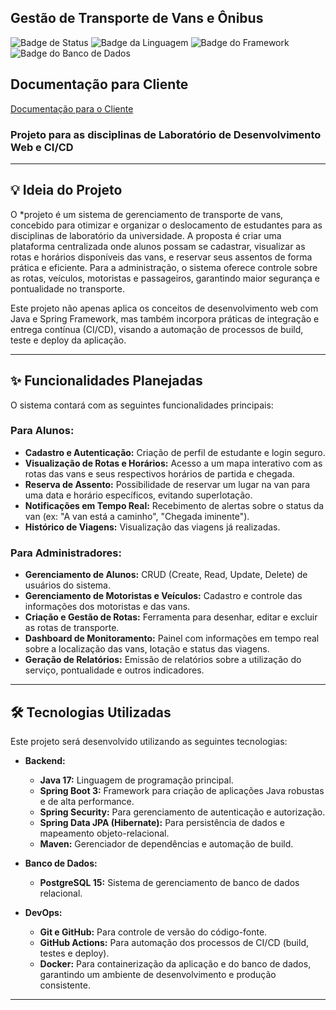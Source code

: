 ## Gestão de Transporte de Vans e Ônibus

![Badge de Status](https://img.shields.io/badge/status-em%20desenvolvimento-yellow)
![Badge da Linguagem](https://img.shields.io/badge/Java-17-blue)
![Badge do Framework](https://img.shields.io/badge/Spring%20Boot-3.x-brightgreen)
![Badge do Banco de Dados](https://img.shields.io/badge/PostgreSQL-15-informational)

## Documentação para Cliente
[Documentação para o Cliente](https://gabrielvictorino8266.github.io/mkdocs-documentacao-projetointegrador-4-semestre/)

### Projeto para as disciplinas de Laboratório de Desenvolvimento Web e CI/CD

---

## 💡 Ideia do Projeto

O *projeto é um sistema de gerenciamento de transporte de vans, concebido para otimizar e organizar o deslocamento de estudantes para as disciplinas de laboratório da universidade. A proposta é criar uma plataforma centralizada onde alunos possam se cadastrar, visualizar as rotas e horários disponíveis das vans, e reservar seus assentos de forma prática e eficiente. Para a administração, o sistema oferece controle sobre as rotas, veículos, motoristas e passageiros, garantindo maior segurança e pontualidade no transporte.

Este projeto não apenas aplica os conceitos de desenvolvimento web com Java e Spring Framework, mas também incorpora práticas de integração e entrega contínua (CI/CD), visando a automação de processos de build, teste e deploy da aplicação.

---

## ✨ Funcionalidades Planejadas

O sistema contará com as seguintes funcionalidades principais:

### Para Alunos:
- **Cadastro e Autenticação:** Criação de perfil de estudante e login seguro.
- **Visualização de Rotas e Horários:** Acesso a um mapa interativo com as rotas das vans e seus respectivos horários de partida e chegada.
- **Reserva de Assento:** Possibilidade de reservar um lugar na van para uma data e horário específicos, evitando superlotação.
- **Notificações em Tempo Real:** Recebimento de alertas sobre o status da van (ex: "A van está a caminho", "Chegada iminente").
- **Histórico de Viagens:** Visualização das viagens já realizadas.

### Para Administradores:
- **Gerenciamento de Alunos:** CRUD (Create, Read, Update, Delete) de usuários do sistema.
- **Gerenciamento de Motoristas e Veículos:** Cadastro e controle das informações dos motoristas e das vans.
- **Criação e Gestão de Rotas:** Ferramenta para desenhar, editar e excluir as rotas de transporte.
- **Dashboard de Monitoramento:** Painel com informações em tempo real sobre a localização das vans, lotação e status das viagens.
- **Geração de Relatórios:** Emissão de relatórios sobre a utilização do serviço, pontualidade e outros indicadores.

---

## 🛠️ Tecnologias Utilizadas

Este projeto será desenvolvido utilizando as seguintes tecnologias:

- **Backend:**
    - **Java 17:** Linguagem de programação principal.
    - **Spring Boot 3:** Framework para criação de aplicações Java robustas e de alta performance.
    - **Spring Security:** Para gerenciamento de autenticação e autorização.
    - **Spring Data JPA (Hibernate):** Para persistência de dados e mapeamento objeto-relacional.
    - **Maven:** Gerenciador de dependências e automação de build.

- **Banco de Dados:**
    - **PostgreSQL 15:** Sistema de gerenciamento de banco de dados relacional.

- **DevOps:**
    - **Git e GitHub:** Para controle de versão do código-fonte.
    - **GitHub Actions:** Para automação dos processos de CI/CD (build, testes e deploy).
    - **Docker:** Para containerização da aplicação e do banco de dados, garantindo um ambiente de desenvolvimento e produção consistente.

---

